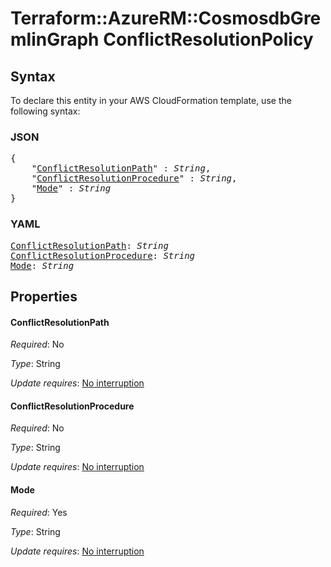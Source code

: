 # Terraform::AzureRM::CosmosdbGremlinGraph ConflictResolutionPolicy

## Syntax

To declare this entity in your AWS CloudFormation template, use the following syntax:

### JSON

<pre>
{
    "<a href="#conflictresolutionpath" title="ConflictResolutionPath">ConflictResolutionPath</a>" : <i>String</i>,
    "<a href="#conflictresolutionprocedure" title="ConflictResolutionProcedure">ConflictResolutionProcedure</a>" : <i>String</i>,
    "<a href="#mode" title="Mode">Mode</a>" : <i>String</i>
}
</pre>

### YAML

<pre>
<a href="#conflictresolutionpath" title="ConflictResolutionPath">ConflictResolutionPath</a>: <i>String</i>
<a href="#conflictresolutionprocedure" title="ConflictResolutionProcedure">ConflictResolutionProcedure</a>: <i>String</i>
<a href="#mode" title="Mode">Mode</a>: <i>String</i>
</pre>

## Properties

#### ConflictResolutionPath

_Required_: No

_Type_: String

_Update requires_: [No interruption](https://docs.aws.amazon.com/AWSCloudFormation/latest/UserGuide/using-cfn-updating-stacks-update-behaviors.html#update-no-interrupt)

#### ConflictResolutionProcedure

_Required_: No

_Type_: String

_Update requires_: [No interruption](https://docs.aws.amazon.com/AWSCloudFormation/latest/UserGuide/using-cfn-updating-stacks-update-behaviors.html#update-no-interrupt)

#### Mode

_Required_: Yes

_Type_: String

_Update requires_: [No interruption](https://docs.aws.amazon.com/AWSCloudFormation/latest/UserGuide/using-cfn-updating-stacks-update-behaviors.html#update-no-interrupt)

